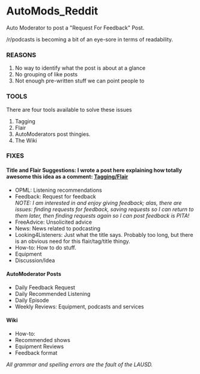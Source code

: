 # AutoMods_Reddit
Auto Moderator to post a "Request For Feedback" Post.

/r/podcasts is becoming a bit of an eye-sore in terms of readability. 


### REASONS
1. No way to identify what the post is about at a glance  
2. No grouping of like posts
3. Not enough pre-written stuff we can point people to

### TOOLS
There are four tools available to solve these issues

1. Tagging
2. Flair
3. AutoModerators post thingies.
4. The Wiki

### FIXES

####  Title and Flair Suggestions: I wrote a post here explaining how totally awesome this idea as a comment: [Tagging/Flair](http://www.reddit.com/r/podcasts/comments/34lovs/should_we_stop_allowing_feedback_please_posts_in/cqwja16)
- OPML: Listening recommendations
- Feedback: Request for feedback  
*NOTE: I am interested in and enjoy giving feedback; alas, there are issues: finding requests for feedback, saving requests so I can return to them later, then finding requests again so I can post feedback is PITA!*
- FreeAdvice: Unsolicited advice
- News: News related to podcasting
- Looking4Listeners: Just what the title says. Probably too long, but there is an obvious need for this flair/tag/title thingy.
- How-to: How to do stuff.
- Equipment
- Discussion/Idea

#### AutoModerator Posts
* Daily Feedback Request
* Daily Recommended Listening
* Daily Episode
* Weekly Reviews: Equipment, podcasts and services

#### Wiki
* How-to:
* Recommended shows
* Equipment Reviews
* Feedback format

*All grammar and spelling errors are the fault of the LAUSD.*
